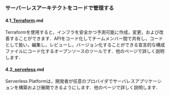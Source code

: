 ### サーバーレスアーキテクトをコードで管理する

#### 4.1_[Terraform](https://www.terraform.io/).md
Terraformを使用すると，インフラを安全かつ予測可能に作成，変更，および改善することができます．APIをコード化してチームメンバー間で共有し，コードとして扱い，編集し，レビューし，バージョン化することができる宣言的な構成ファイルにコード化するオープンソースのツールです．他のページで詳しく説明します．
#### 4.2_[serveless](https://serverless.com/).md
Serverless Platformは，開発者が任意のプロバイダでサーバレスアプリケーションを構築および展開できるようにします．他のページで詳しく説明します．
